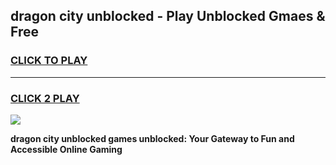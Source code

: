 
## dragon city unblocked - Play Unblocked Gmaes & Free
<h3>
<a href="https://news.freeplayer.one?title=dragon_city_unblocked&ref=16F">CLICK TO PLAY</a></h3>
<hr>

<h3>
<a href="https://news.freeplayer.one?title=dragon_city_unblocked&ref=16F">CLICK 2 PLAY</a>
  
</h3>

<a href="https://news.freeplayer.one?title=dragon_city_unblocked&ref=16F/"><img src="https://clearcache.store/games.png"></a>


**dragon city unblocked games unblocked: Your Gateway to Fun and Accessible Online Gaming**

